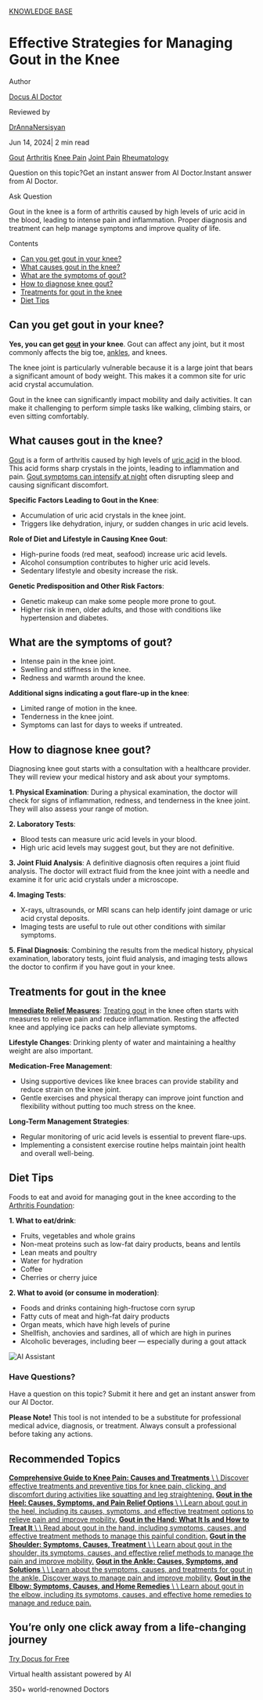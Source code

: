 [KNOWLEDGE BASE](https://docus.ai/knowledge-base)

# Effective Strategies for Managing Gout in the Knee

Author

[Docus AI Doctor](https://docus.ai/ai-doctor)

Reviewed by

[DrAnnaNersisyan](https://docus.ai/author/dr-anna-nersisyan)

Jun 14, 2024\| 2 min read

[Gout](https://docus.ai/tags/gout) [Arthritis](https://docus.ai/tags/arthritis) [Knee Pain](https://docus.ai/tags/knee-pain) [Joint Pain](https://docus.ai/tags/joint-pain) [Rheumatology](https://docus.ai/tags/rheumatology)

Question on this topic?Get an instant answer from AI Doctor.Instant answer from AI Doctor.

Ask Question

Gout in the knee is a form of arthritis caused by high levels of uric acid in the blood, leading to intense pain and inflammation. Proper diagnosis and treatment can help manage symptoms and improve quality of life.

Contents

- [Can you get gout in your knee?](https://docus.ai/knowledge-base/gout-in-knee#can-you-get-gout-in-your-knee)
- [What causes gout in the knee?](https://docus.ai/knowledge-base/gout-in-knee#what-causes-gout-in-the-knee)
- [What are the symptoms of gout?](https://docus.ai/knowledge-base/gout-in-knee#what-are-the-symptoms-of-gout)
- [How to diagnose knee gout?](https://docus.ai/knowledge-base/gout-in-knee#how-to-diagnose-knee-gout)
- [Treatments for gout in the knee](https://docus.ai/knowledge-base/gout-in-knee#treatments-for-gout-in-the-knee)
- [Diet Tips](https://docus.ai/knowledge-base/gout-in-knee#diet-tips)

## Can you get gout in your knee?

**Yes, you can get [gout](https://docus.ai/symptoms-guide/gout-overview) in your knee**. Gout can affect any joint, but it most commonly affects the big toe, [ankles](https://docus.ai/knowledge-base/gout-in-ankle), and knees.

The knee joint is particularly vulnerable because it is a large joint that bears a significant amount of body weight. This makes it a common site for uric acid crystal accumulation.

Gout in the knee can significantly impact mobility and daily activities. It can make it challenging to perform simple tasks like walking, climbing stairs, or even sitting comfortably.

## What causes gout in the knee?

[Gout](https://docus.ai/symptoms-guide/gout-vs-bunion#what-is-gout) is a form of arthritis caused by high levels of [uric acid](https://docus.ai/glossary/biomarkers/uric-acid#what-do-abnormal-levels-mean) in the blood. This acid forms sharp crystals in the joints, leading to inflammation and pain. [Gout symptoms can intensify at night](https://docus.ai/symptoms-guide/how-to-stop-gout-pain-at-night) often disrupting sleep and causing significant discomfort.

**Specific Factors Leading to Gout in the Knee**:

- Accumulation of uric acid crystals in the knee joint.
- Triggers like dehydration, injury, or sudden changes in uric acid levels.

**Role of Diet and Lifestyle in Causing Knee Gout**:

- High-purine foods (red meat, seafood) increase uric acid levels.
- Alcohol consumption contributes to higher uric acid levels.
- Sedentary lifestyle and obesity increase the risk.

**Genetic Predisposition and Other Risk Factors**:

- Genetic makeup can make some people more prone to gout.
- Higher risk in men, older adults, and those with conditions like hypertension and diabetes.

## What are the symptoms of gout?

- Intense pain in the knee joint.
- Swelling and stiffness in the knee.
- Redness and warmth around the knee.

**Additional signs indicating a gout flare-up in the knee**:

- Limited range of motion in the knee.
- Tenderness in the knee joint.
- Symptoms can last for days to weeks if untreated.

## How to diagnose knee gout?

Diagnosing knee gout starts with a consultation with a healthcare provider. They will review your medical history and ask about your symptoms.

**1\. Physical Examination**: During a physical examination, the doctor will check for signs of inflammation, redness, and tenderness in the knee joint. They will also assess your range of motion.

**2\. Laboratory Tests**:

- Blood tests can measure uric acid levels in your blood.
- High uric acid levels may suggest gout, but they are not definitive.

**3\. Joint Fluid Analysis**: A definitive diagnosis often requires a joint fluid analysis. The doctor will extract fluid from the knee joint with a needle and examine it for uric acid crystals under a microscope.

**4\. Imaging Tests**:

- X-rays, ultrasounds, or MRI scans can help identify joint damage or uric acid crystal deposits.
- Imaging tests are useful to rule out other conditions with similar symptoms.

**5\. Final Diagnosis**: Combining the results from the medical history, physical examination, laboratory tests, joint fluid analysis, and imaging tests allows the doctor to confirm if you have gout in your knee.

## Treatments for gout in the knee

[**Immediate Relief Measures**](https://docus.ai/symptoms-guide/10-minute-gout-relief): [Treating gout](https://docus.ai/symptoms-guide/gout-removal) in the knee often starts with measures to relieve pain and reduce inflammation. Resting the affected knee and applying ice packs can help alleviate symptoms.

**Lifestyle Changes**: Drinking plenty of water and maintaining a healthy weight are also important.

**Medication-Free Management**:

- Using supportive devices like knee braces can provide stability and reduce strain on the knee joint.
- Gentle exercises and physical therapy can improve joint function and flexibility without putting too much stress on the knee.

**Long-Term Management Strategies**:

- Regular monitoring of uric acid levels is essential to prevent flare-ups.
- Implementing a consistent exercise routine helps maintain joint health and overall well-being.

## Diet Tips

Foods to eat and avoid for managing gout in the knee according to the [Arthritis Foundation](https://www.arthritis.org/health-wellness/treatment/treatment-plan/disease-management/treatments-for-gout):

**1\. What to eat/drink**:

- Fruits, vegetables and whole grains
- Non-meat proteins such as low-fat dairy products, beans and lentils
- Lean meats and poultry
- Water for hydration
- Coffee
- Cherries or cherry juice

**2\. What to avoid (or consume in moderation)**:

- Foods and drinks containing high-fructose corn syrup
- Fatty cuts of meat and high-fat dairy products
- Organ meats, which have high levels of purine
- Shellfish, anchovies and sardines, all of which are high in purines
- Alcoholic beverages, including beer — especially during a gout attack

![AI Assistant](https://docus.ai/images/small-assistant.png)

### Have Questions?

Have a question on this topic? Submit it here and get an instant answer from our AI Doctor.

**Please Note!** This tool is not intended to be a substitute for professional medical advice, diagnosis, or treatment. Always consult a professional before taking any actions.

## Recommended Topics

[**Comprehensive Guide to Knee Pain: Causes and Treatments** \\
\\
Discover effective treatments and preventive tips for knee pain, clicking, and discomfort during activities like squatting and leg straightening.](https://docus.ai/knowledge-base/comprehensive-guide-to-knee-pain-causes-and-treatments) [**Gout in the Heel: Causes, Symptoms, and Pain Relief Options** \\
\\
Learn about gout in the heel, including its causes, symptoms, and effective treatment options to relieve pain and improve mobility.](https://docus.ai/knowledge-base/gout-in-heel) [**Gout in the Hand: What It Is and How to Treat It** \\
\\
Read about gout in the hand, including symptoms, causes, and effective treatment methods to manage this painful condition.](https://docus.ai/knowledge-base/gout-in-hand) [**Gout in the Shoulder: Symptoms, Causes, Treatment** \\
\\
Learn about gout in the shoulder, its symptoms, causes, and effective relief methods to manage the pain and improve mobility.](https://docus.ai/knowledge-base/gout-in-shoulder) [**Gout in the Ankle: Causes, Symptoms, and Solutions** \\
\\
Learn about the symptoms, causes, and treatments for gout in the ankle. Discover ways to manage pain and improve mobility.](https://docus.ai/knowledge-base/gout-in-ankle) [**Gout in the Elbow: Symptoms, Causes, and Home Remedies** \\
\\
Learn about gout in the elbow, including its symptoms, causes, and effective home remedies to manage and reduce pain.](https://docus.ai/knowledge-base/gout-in-elbow)

## You’re only one click away from a life-changing journey

[Try Docus for Free](https://my.docus.ai/auth/signup)

Virtual health assistant powered by AI

350+ world-renowned Doctors